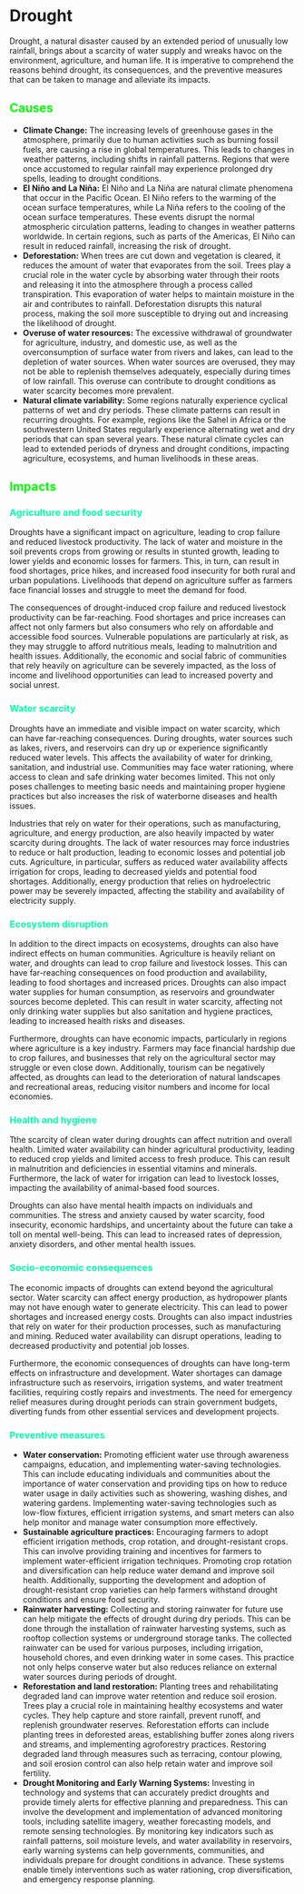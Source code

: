 <style>
	h2 {color: #00ff00;}
	h3 {color: #00ffaa;}
	h4 {color: #00ffff}
	em {color: orange}
</style>

# Drought

Drought, a natural disaster caused by an extended period of unusually low rainfall, brings about a scarcity of water supply and wreaks havoc on the environment, agriculture, and human life. It is imperative to comprehend the reasons behind drought, its consequences, and the preventive measures that can be taken to manage and alleviate its impacts.

## Causes

- **Climate Change:** The increasing levels of greenhouse gases in the atmosphere, primarily due to human activities such as burning fossil fuels, are causing a rise in global temperatures. This leads to changes in weather patterns, including shifts in rainfall patterns. Regions that were once accustomed to regular rainfall may experience prolonged dry spells, leading to drought conditions.
- **El Niño and La Niña:** El Niño and La Niña are natural climate phenomena that occur in the Pacific Ocean. El Niño refers to the warming of the ocean surface temperatures, while La Niña refers to the cooling of the ocean surface temperatures. These events disrupt the normal atmospheric circulation patterns, leading to changes in weather patterns worldwide. In certain regions, such as parts of the Americas, El Niño can result in reduced rainfall, increasing the risk of drought.
- **Deforestation:** When trees are cut down and vegetation is cleared, it reduces the amount of water that evaporates from the soil. Trees play a crucial role in the water cycle by absorbing water through their roots and releasing it into the atmosphere through a process called transpiration. This evaporation of water helps to maintain moisture in the air and contributes to rainfall. Deforestation disrupts this natural process, making the soil more susceptible to drying out and increasing the likelihood of drought.
- **Overuse of water resources:** The excessive withdrawal of groundwater for agriculture, industry, and domestic use, as well as the overconsumption of surface water from rivers and lakes, can lead to the depletion of water sources. When water sources are overused, they may not be able to replenish themselves adequately, especially during times of low rainfall. This overuse can contribute to drought conditions as water scarcity becomes more prevalent.
- **Natural climate variability:** Some regions naturally experience cyclical patterns of wet and dry periods. These climate patterns can result in recurring droughts. For example, regions like the Sahel in Africa or the southwestern United States regularly experience alternating wet and dry periods that can span several years. These natural climate cycles can lead to extended periods of dryness and drought conditions, impacting agriculture, ecosystems, and human livelihoods in these areas.

## Impacts

### Agriculture and food security

Droughts have a significant impact on agriculture, leading to crop failure and reduced livestock productivity. The lack of water and moisture in the soil prevents crops from growing or results in stunted growth, leading to lower yields and economic losses for farmers. This, in turn, can result in food shortages, price hikes, and increased food insecurity for both rural and urban populations. Livelihoods that depend on agriculture suffer as farmers face financial losses and struggle to meet the demand for food.

The consequences of drought-induced crop failure and reduced livestock productivity can be far-reaching. Food shortages and price increases can affect not only farmers but also consumers who rely on affordable and accessible food sources. Vulnerable populations are particularly at risk, as they may struggle to afford nutritious meals, leading to malnutrition and health issues. Additionally, the economic and social fabric of communities that rely heavily on agriculture can be severely impacted, as the loss of income and livelihood opportunities can lead to increased poverty and social unrest.

### Water scarcity

Droughts have an immediate and visible impact on water scarcity, which can have far-reaching consequences. During droughts, water sources such as lakes, rivers, and reservoirs can dry up or experience significantly reduced water levels. This affects the availability of water for drinking, sanitation, and industrial use. Communities may face water rationing, where access to clean and safe drinking water becomes limited. This not only poses challenges to meeting basic needs and maintaining proper hygiene practices but also increases the risk of waterborne diseases and health issues.

Industries that rely on water for their operations, such as manufacturing, agriculture, and energy production, are also heavily impacted by water scarcity during droughts. The lack of water resources may force industries to reduce or halt production, leading to economic losses and potential job cuts. Agriculture, in particular, suffers as reduced water availability affects irrigation for crops, leading to decreased yields and potential food shortages. Additionally, energy production that relies on hydroelectric power may be severely impacted, affecting the stability and availability of electricity supply.

### Ecosystem disruption

In addition to the direct impacts on ecosystems, droughts can also have indirect effects on human communities. Agriculture is heavily reliant on water, and droughts can lead to crop failure and livestock losses. This can have far-reaching consequences on food production and availability, leading to food shortages and increased prices. Droughts can also impact water supplies for human consumption, as reservoirs and groundwater sources become depleted. This can result in water scarcity, affecting not only drinking water supplies but also sanitation and hygiene practices, leading to increased health risks and diseases.

Furthermore, droughts can have economic impacts, particularly in regions where agriculture is a key industry. Farmers may face financial hardship due to crop failures, and businesses that rely on the agricultural sector may struggle or even close down. Additionally, tourism can be negatively affected, as droughts can lead to the deterioration of natural landscapes and recreational areas, reducing visitor numbers and income for local economies.

### Health and hygiene

Tthe scarcity of clean water during droughts can affect nutrition and overall health. Limited water availability can hinder agricultural productivity, leading to reduced crop yields and limited access to fresh produce. This can result in malnutrition and deficiencies in essential vitamins and minerals. Furthermore, the lack of water for irrigation can lead to livestock losses, impacting the availability of animal-based food sources.

Droughts can also have mental health impacts on individuals and communities. The stress and anxiety caused by water scarcity, food insecurity, economic hardships, and uncertainty about the future can take a toll on mental well-being. This can lead to increased rates of depression, anxiety disorders, and other mental health issues.

### Socio-economic consequences

The economic impacts of droughts can extend beyond the agricultural sector. Water scarcity can affect energy production, as hydropower plants may not have enough water to generate electricity. This can lead to power shortages and increased energy costs. Droughts can also impact industries that rely on water for their production processes, such as manufacturing and mining. Reduced water availability can disrupt operations, leading to decreased productivity and potential job losses.

Furthermore, the economic consequences of droughts can have long-term effects on infrastructure and development. Water shortages can damage infrastructure such as reservoirs, irrigation systems, and water treatment facilities, requiring costly repairs and investments. The need for emergency relief measures during drought periods can strain government budgets, diverting funds from other essential services and development projects.

### Preventive measures

- **Water conservation:** Promoting efficient water use through awareness campaigns, education, and implementing water-saving technologies. This can include educating individuals and communities about the importance of water conservation and providing tips on how to reduce water usage in daily activities such as showering, washing dishes, and watering gardens. Implementing water-saving technologies such as low-flow fixtures, efficient irrigation systems, and smart meters can also help monitor and manage water consumption more effectively.
- **Sustainable agriculture practices:** Encouraging farmers to adopt efficient irrigation methods, crop rotation, and drought-resistant crops. This can involve providing training and incentives for farmers to implement water-efficient irrigation techniques. Promoting crop rotation and diversification can help reduce water demand and improve soil health. Additionally, supporting the development and adoption of drought-resistant crop varieties can help farmers withstand drought conditions and ensure food security.
- **Rainwater harvesting:** Collecting and storing rainwater for future use can help mitigate the effects of drought during dry periods. This can be done through the installation of rainwater harvesting systems, such as rooftop collection systems or underground storage tanks. The collected rainwater can be used for various purposes, including irrigation, household chores, and even drinking water in some cases. This practice not only helps conserve water but also reduces reliance on external water sources during periods of drought.
- **Reforestation and land restoration:** Planting trees and rehabilitating degraded land can improve water retention and reduce soil erosion. Trees play a crucial role in maintaining healthy ecosystems and water cycles. They help capture and store rainfall, prevent runoff, and replenish groundwater reserves. Reforestation efforts can include planting trees in deforested areas, establishing buffer zones along rivers and streams, and implementing agroforestry practices. Restoring degraded land through measures such as terracing, contour plowing, and soil erosion control can also help retain water and improve soil fertility.
- **Drought Monitoring and Early Warning Systems:** Investing in technology and systems that can accurately predict droughts and provide timely alerts for effective planning and preparedness. This can involve the development and implementation of advanced monitoring tools, including satellite imagery, weather forecasting models, and remote sensing technologies. By monitoring key indicators such as rainfall patterns, soil moisture levels, and water availability in reservoirs, early warning systems can help governments, communities, and individuals prepare for drought conditions in advance. These systems enable timely interventions such as water rationing, crop diversification, and emergency response planning.